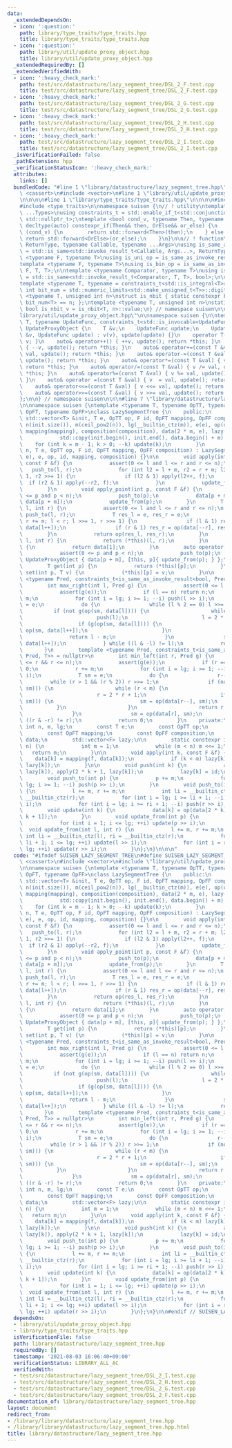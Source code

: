 ```yaml
---
data:
  _extendedDependsOn:
  - icon: ':question:'
    path: library/type_traits/type_traits.hpp
    title: library/type_traits/type_traits.hpp
  - icon: ':question:'
    path: library/util/update_proxy_object.hpp
    title: library/util/update_proxy_object.hpp
  _extendedRequiredBy: []
  _extendedVerifiedWith:
  - icon: ':heavy_check_mark:'
    path: test/src/datastructure/lazy_segment_tree/DSL_2_F.test.cpp
    title: test/src/datastructure/lazy_segment_tree/DSL_2_F.test.cpp
  - icon: ':heavy_check_mark:'
    path: test/src/datastructure/lazy_segment_tree/DSL_2_G.test.cpp
    title: test/src/datastructure/lazy_segment_tree/DSL_2_G.test.cpp
  - icon: ':heavy_check_mark:'
    path: test/src/datastructure/lazy_segment_tree/DSL_2_H.test.cpp
    title: test/src/datastructure/lazy_segment_tree/DSL_2_H.test.cpp
  - icon: ':heavy_check_mark:'
    path: test/src/datastructure/lazy_segment_tree/DSL_2_I.test.cpp
    title: test/src/datastructure/lazy_segment_tree/DSL_2_I.test.cpp
  _isVerificationFailed: false
  _pathExtension: hpp
  _verificationStatusIcon: ':heavy_check_mark:'
  attributes:
    links: []
  bundledCode: "#line 1 \"library/datastructure/lazy_segment_tree.hpp\"\n\n\n\n#include\
    \ <cassert>\n#include <vector>\n#line 1 \"library/util/update_proxy_object.hpp\"\
    \n\n\n\n#line 1 \"library/type_traits/type_traits.hpp\"\n\n\n\n#include <limits>\n\
    #include <type_traits>\n\nnamespace suisen {\n// ! utility\ntemplate <typename\
    \ ...Types>\nusing constraints_t = std::enable_if_t<std::conjunction_v<Types...>,\
    \ std::nullptr_t>;\ntemplate <bool cond_v, typename Then, typename OrElse>\nconstexpr\
    \ decltype(auto) constexpr_if(Then&& then, OrElse&& or_else) {\n    if constexpr\
    \ (cond_v) {\n        return std::forward<Then>(then);\n    } else {\n       \
    \ return std::forward<OrElse>(or_else);\n    }\n}\n\n// ! function\ntemplate <typename\
    \ ReturnType, typename Callable, typename ...Args>\nusing is_same_as_invoke_result\
    \ = std::is_same<std::invoke_result_t<Callable, Args...>, ReturnType>;\ntemplate\
    \ <typename F, typename T>\nusing is_uni_op = is_same_as_invoke_result<T, F, T>;\n\
    template <typename F, typename T>\nusing is_bin_op = is_same_as_invoke_result<T,\
    \ F, T, T>;\n\ntemplate <typename Comparator, typename T>\nusing is_comparator\
    \ = std::is_same<std::invoke_result_t<Comparator, T, T>, bool>;\n\n// ! integral\n\
    template <typename T, typename = constraints_t<std::is_integral<T>>>\nconstexpr\
    \ int bit_num = std::numeric_limits<std::make_unsigned_t<T>>::digits;\ntemplate\
    \ <typename T, unsigned int n>\nstruct is_nbit { static constexpr bool value =\
    \ bit_num<T> == n; };\ntemplate <typename T, unsigned int n>\nstatic constexpr\
    \ bool is_nbit_v = is_nbit<T, n>::value;\n} // namespace suisen\n\n\n#line 5 \"\
    library/util/update_proxy_object.hpp\"\n\nnamespace suisen {\n\ntemplate <typename\
    \ T, typename UpdateFunc, constraints_t<std::is_invocable<UpdateFunc>>>\nstruct\
    \ UpdateProxyObject {\n    T &v;\n    UpdateFunc update;\n    UpdateProxyObject(T\
    \ &v, UpdateFunc update) : v(v), update(update) {}\n    operator T() const { return\
    \ v; }\n    auto& operator++() { ++v, update(); return *this; }\n    auto& operator--()\
    \ { --v, update(); return *this; }\n    auto& operator+=(const T &val) { v +=\
    \ val, update(); return *this; }\n    auto& operator-=(const T &val) { v -= val,\
    \ update(); return *this; }\n    auto& operator*=(const T &val) { v *= val, update();\
    \ return *this; }\n    auto& operator/=(const T &val) { v /= val, update(); return\
    \ *this; }\n    auto& operator%=(const T &val) { v %= val, update(); return *this;\
    \ }\n    auto& operator =(const T &val) { v  = val, update(); return *this; }\n\
    \    auto& operator<<=(const T &val) { v <<= val, update(); return *this; }\n\
    \    auto& operator>>=(const T &val) { v >>= val, update(); return *this; }\n\
    };\n\n} // namespace suisen\n\n\n#line 7 \"library/datastructure/lazy_segment_tree.hpp\"\
    \n\nnamespace suisen {\ntemplate <typename T, typename OpTT, typename F, typename\
    \ OpFT, typename OpFF>\nclass LazySegmentTree {\n    public:\n        LazySegmentTree(const\
    \ std::vector<T> &init, T e, OpTT op, F id, OpFT mapping, OpFF composition) :\
    \ n(init.size()), m(ceil_pow2(n)), lg(__builtin_ctz(m)), e(e), op(op), id(id),\
    \ mapping(mapping), composition(composition), data(2 * m, e), lazy(m, id) {\n\
    \            std::copy(init.begin(), init.end(), data.begin() + m);\n        \
    \    for (int k = m - 1; k > 0; --k) update(k);\n        }\n        LazySegmentTree(int\
    \ n, T e, OpTT op, F id, OpFT mapping, OpFF composition) : LazySegmentTree(std::vector<T>(n,\
    \ e), e, op, id, mapping, composition) {}\n\n        void apply(int l, int r,\
    \ const F &f) {\n            assert(0 <= l and l <= r and r <= n);\n         \
    \   push_to(l, r);\n            for (int l2 = l + m, r2 = r + m; l2 < r2; l2 >>=\
    \ 1, r2 >>= 1) {\n                if (l2 & 1) apply(l2++, f);\n              \
    \  if (r2 & 1) apply(--r2, f);\n            }\n            update_from(l, r);\n\
    \        }\n        void apply_point(int p, const F &f) {\n            assert(0\
    \ <= p and p < n);\n            push_to(p);\n            data[p + m] = mapping(f,\
    \ data[p + m]);\n            update_from(p);\n        }\n        T operator()(int\
    \ l, int r) {\n            assert(0 <= l and l <= r and r <= n);\n           \
    \ push_to(l, r);\n            T res_l = e, res_r = e;\n            for (l += m,\
    \ r += m; l < r; l >>= 1, r >>= 1) {\n                if (l & 1) res_l = op(res_l,\
    \ data[l++]);\n                if (r & 1) res_r = op(data[--r], res_r);\n    \
    \        }\n            return op(res_l, res_r);\n        }\n        T prod(int\
    \ l, int r) {\n            return (*this)(l, r);\n        }\n        T all_prod()\
    \ {\n            return data[1];\n        }\n        auto operator[](int p) {\n\
    \            assert(0 <= p and p < n);\n            push_to(p);\n            return\
    \ UpdateProxyObject { data[p + m], [this, p]{ update_from(p); } };\n        }\n\
    \        T get(int p) {\n            return (*this)[p];\n        }\n        void\
    \ set(int p, T v) {\n            (*this)[p] = v;\n        }\n\n        template\
    \ <typename Pred, constraints_t<is_same_as_invoke_result<bool, Pred, T>> = nullptr>\n\
    \        int max_right(int l, Pred g) {\n            assert(0 <= l && l <= n);\n\
    \            assert(g(e));\n            if (l == n) return n;\n            l +=\
    \ m;\n            for (int i = lg; i >= 1; --i) push(l >> i);\n            T sm\
    \ = e;\n            do {\n                while (l % 2 == 0) l >>= 1;\n      \
    \          if (not g(op(sm, data[l]))) {\n                    while (l < m) {\n\
    \                        push(l);\n                        l = 2 * l;\n      \
    \                  if (g(op(sm, data[l]))) {\n                            sm =\
    \ op(sm, data[l++]);\n                        }\n                    }\n     \
    \               return l - m;\n                }\n                sm = op(sm,\
    \ data[l++]);\n            } while ((l & -l) != l);\n            return n;\n \
    \       }\n        template <typename Pred, constraints_t<is_same_as_invoke_result<bool,\
    \ Pred, T>> = nullptr>\n        int min_left(int r, Pred g) {\n            assert(0\
    \ <= r && r <= n);\n            assert(g(e));\n            if (r == 0) return\
    \ 0;\n            r += m;\n            for (int i = lg; i >= 1; --i) push(r >>\
    \ i);\n            T sm = e;\n            do {\n                r--;\n       \
    \         while (r > 1 && (r % 2)) r >>= 1;\n                if (not g(op(data[r],\
    \ sm))) {\n                    while (r < m) {\n                        push(r);\n\
    \                        r = 2 * r + 1;\n                        if (g(op(data[r],\
    \ sm))) {\n                            sm = op(data[r--], sm);\n             \
    \           }\n                    }\n                    return r + 1 - m;\n\
    \                }\n                sm = op(data[r], sm);\n            } while\
    \ ((r & -r) != r);\n            return 0;\n        }\n    private:\n        const\
    \ int n, m, lg;\n        const T e;\n        const OpTT op;\n        const F id;\n\
    \        const OpFT mapping;\n        const OpFF composition;\n        std::vector<T>\
    \ data;\n        std::vector<F> lazy;\n\n        static constexpr int ceil_pow2(int\
    \ n) {\n            int m = 1;\n            while (m < n) m <<= 1;\n         \
    \   return m;\n        }\n\n        void apply(int k, const F &f) {\n        \
    \    data[k] = mapping(f, data[k]);\n            if (k < m) lazy[k] = composition(f,\
    \ lazy[k]);\n        }\n\n        void push(int k) {\n            apply(2 * k,\
    \ lazy[k]), apply(2 * k + 1, lazy[k]);\n            lazy[k] = id;\n        }\n\
    \        void push_to(int p) {\n            p += m;\n            for (int i =\
    \ lg; i >= 1; --i) push(p >> i);\n        }\n        void push_to(int l, int r)\
    \ {\n            l += m, r += m;\n            int li = __builtin_ctz(l), ri =\
    \ __builtin_ctz(r);\n            for (int i = lg; i >= li + 1; --i) push(l >>\
    \ i);\n            for (int i = lg; i >= ri + 1; --i) push(r >> i);\n        }\n\
    \        void update(int k) {\n            data[k] = op(data[2 * k], data[2 *\
    \ k + 1]);\n        }\n        void update_from(int p) {\n            p += m;\n\
    \            for (int i = 1; i <= lg; ++i) update(p >> i);\n        }\n      \
    \  void update_from(int l, int r) {\n            l += m, r += m;\n           \
    \ int li = __builtin_ctz(l), ri = __builtin_ctz(r);\n            for (int i =\
    \ li + 1; i <= lg; ++i) update(l >> i);\n            for (int i = ri + 1; i <=\
    \ lg; ++i) update(r >> i);\n        }\n};\n}\n\n\n"
  code: "#ifndef SUISEN_LAZY_SEGMENT_TREE\n#define SUISEN_LAZY_SEGMENT_TREE\n\n#include\
    \ <cassert>\n#include <vector>\n#include \"library/util/update_proxy_object.hpp\"\
    \n\nnamespace suisen {\ntemplate <typename T, typename OpTT, typename F, typename\
    \ OpFT, typename OpFF>\nclass LazySegmentTree {\n    public:\n        LazySegmentTree(const\
    \ std::vector<T> &init, T e, OpTT op, F id, OpFT mapping, OpFF composition) :\
    \ n(init.size()), m(ceil_pow2(n)), lg(__builtin_ctz(m)), e(e), op(op), id(id),\
    \ mapping(mapping), composition(composition), data(2 * m, e), lazy(m, id) {\n\
    \            std::copy(init.begin(), init.end(), data.begin() + m);\n        \
    \    for (int k = m - 1; k > 0; --k) update(k);\n        }\n        LazySegmentTree(int\
    \ n, T e, OpTT op, F id, OpFT mapping, OpFF composition) : LazySegmentTree(std::vector<T>(n,\
    \ e), e, op, id, mapping, composition) {}\n\n        void apply(int l, int r,\
    \ const F &f) {\n            assert(0 <= l and l <= r and r <= n);\n         \
    \   push_to(l, r);\n            for (int l2 = l + m, r2 = r + m; l2 < r2; l2 >>=\
    \ 1, r2 >>= 1) {\n                if (l2 & 1) apply(l2++, f);\n              \
    \  if (r2 & 1) apply(--r2, f);\n            }\n            update_from(l, r);\n\
    \        }\n        void apply_point(int p, const F &f) {\n            assert(0\
    \ <= p and p < n);\n            push_to(p);\n            data[p + m] = mapping(f,\
    \ data[p + m]);\n            update_from(p);\n        }\n        T operator()(int\
    \ l, int r) {\n            assert(0 <= l and l <= r and r <= n);\n           \
    \ push_to(l, r);\n            T res_l = e, res_r = e;\n            for (l += m,\
    \ r += m; l < r; l >>= 1, r >>= 1) {\n                if (l & 1) res_l = op(res_l,\
    \ data[l++]);\n                if (r & 1) res_r = op(data[--r], res_r);\n    \
    \        }\n            return op(res_l, res_r);\n        }\n        T prod(int\
    \ l, int r) {\n            return (*this)(l, r);\n        }\n        T all_prod()\
    \ {\n            return data[1];\n        }\n        auto operator[](int p) {\n\
    \            assert(0 <= p and p < n);\n            push_to(p);\n            return\
    \ UpdateProxyObject { data[p + m], [this, p]{ update_from(p); } };\n        }\n\
    \        T get(int p) {\n            return (*this)[p];\n        }\n        void\
    \ set(int p, T v) {\n            (*this)[p] = v;\n        }\n\n        template\
    \ <typename Pred, constraints_t<is_same_as_invoke_result<bool, Pred, T>> = nullptr>\n\
    \        int max_right(int l, Pred g) {\n            assert(0 <= l && l <= n);\n\
    \            assert(g(e));\n            if (l == n) return n;\n            l +=\
    \ m;\n            for (int i = lg; i >= 1; --i) push(l >> i);\n            T sm\
    \ = e;\n            do {\n                while (l % 2 == 0) l >>= 1;\n      \
    \          if (not g(op(sm, data[l]))) {\n                    while (l < m) {\n\
    \                        push(l);\n                        l = 2 * l;\n      \
    \                  if (g(op(sm, data[l]))) {\n                            sm =\
    \ op(sm, data[l++]);\n                        }\n                    }\n     \
    \               return l - m;\n                }\n                sm = op(sm,\
    \ data[l++]);\n            } while ((l & -l) != l);\n            return n;\n \
    \       }\n        template <typename Pred, constraints_t<is_same_as_invoke_result<bool,\
    \ Pred, T>> = nullptr>\n        int min_left(int r, Pred g) {\n            assert(0\
    \ <= r && r <= n);\n            assert(g(e));\n            if (r == 0) return\
    \ 0;\n            r += m;\n            for (int i = lg; i >= 1; --i) push(r >>\
    \ i);\n            T sm = e;\n            do {\n                r--;\n       \
    \         while (r > 1 && (r % 2)) r >>= 1;\n                if (not g(op(data[r],\
    \ sm))) {\n                    while (r < m) {\n                        push(r);\n\
    \                        r = 2 * r + 1;\n                        if (g(op(data[r],\
    \ sm))) {\n                            sm = op(data[r--], sm);\n             \
    \           }\n                    }\n                    return r + 1 - m;\n\
    \                }\n                sm = op(data[r], sm);\n            } while\
    \ ((r & -r) != r);\n            return 0;\n        }\n    private:\n        const\
    \ int n, m, lg;\n        const T e;\n        const OpTT op;\n        const F id;\n\
    \        const OpFT mapping;\n        const OpFF composition;\n        std::vector<T>\
    \ data;\n        std::vector<F> lazy;\n\n        static constexpr int ceil_pow2(int\
    \ n) {\n            int m = 1;\n            while (m < n) m <<= 1;\n         \
    \   return m;\n        }\n\n        void apply(int k, const F &f) {\n        \
    \    data[k] = mapping(f, data[k]);\n            if (k < m) lazy[k] = composition(f,\
    \ lazy[k]);\n        }\n\n        void push(int k) {\n            apply(2 * k,\
    \ lazy[k]), apply(2 * k + 1, lazy[k]);\n            lazy[k] = id;\n        }\n\
    \        void push_to(int p) {\n            p += m;\n            for (int i =\
    \ lg; i >= 1; --i) push(p >> i);\n        }\n        void push_to(int l, int r)\
    \ {\n            l += m, r += m;\n            int li = __builtin_ctz(l), ri =\
    \ __builtin_ctz(r);\n            for (int i = lg; i >= li + 1; --i) push(l >>\
    \ i);\n            for (int i = lg; i >= ri + 1; --i) push(r >> i);\n        }\n\
    \        void update(int k) {\n            data[k] = op(data[2 * k], data[2 *\
    \ k + 1]);\n        }\n        void update_from(int p) {\n            p += m;\n\
    \            for (int i = 1; i <= lg; ++i) update(p >> i);\n        }\n      \
    \  void update_from(int l, int r) {\n            l += m, r += m;\n           \
    \ int li = __builtin_ctz(l), ri = __builtin_ctz(r);\n            for (int i =\
    \ li + 1; i <= lg; ++i) update(l >> i);\n            for (int i = ri + 1; i <=\
    \ lg; ++i) update(r >> i);\n        }\n};\n}\n\n#endif // SUISEN_LAZY_SEGMENT_TREE\n"
  dependsOn:
  - library/util/update_proxy_object.hpp
  - library/type_traits/type_traits.hpp
  isVerificationFile: false
  path: library/datastructure/lazy_segment_tree.hpp
  requiredBy: []
  timestamp: '2021-08-03 16:06:40+09:00'
  verificationStatus: LIBRARY_ALL_AC
  verifiedWith:
  - test/src/datastructure/lazy_segment_tree/DSL_2_I.test.cpp
  - test/src/datastructure/lazy_segment_tree/DSL_2_H.test.cpp
  - test/src/datastructure/lazy_segment_tree/DSL_2_G.test.cpp
  - test/src/datastructure/lazy_segment_tree/DSL_2_F.test.cpp
documentation_of: library/datastructure/lazy_segment_tree.hpp
layout: document
redirect_from:
- /library/library/datastructure/lazy_segment_tree.hpp
- /library/library/datastructure/lazy_segment_tree.hpp.html
title: library/datastructure/lazy_segment_tree.hpp
---
```

